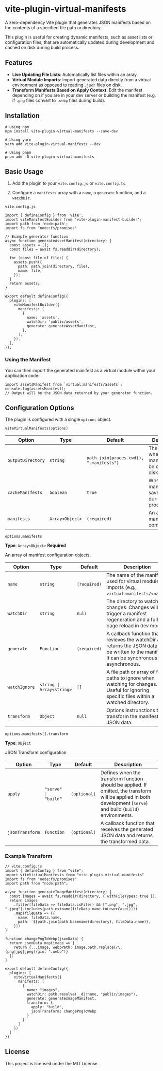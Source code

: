 # vite-plugin-virtual-manifests

A zero-dependency Vite plugin that generates JSON manifests based on the contents of a specified file path or directory.

This plugin is useful for creating dynamic manifests, such as asset lists or configuration files, that are automatically updated during development and cached on disk during build process.

## Features

-   **Live Updating File Lists**: Automatically list files within an array.
-   **Virtual Module Imports**: Import generated data directly from a virtual environment as opposed to reading `.json` files on disk.
-   **Transform Manifests Based on Apply Context**: Edit the manifest depending on if you are in your dev server or building the manifest (e.g. if `.png` files convert to `.webp` files during build).

## Installation

```
# Using npm
npm install vite-plugin-virtual-manifests --save-dev
```

```
# Using yarn
yarn add vite-plugin-virtual-manifests --dev
```

```
# Using pnpm
pnpm add -D vite-plugin-virtual-manifests
```

## Basic Usage

1. Add the plugin to your `vite.config.js` or `vite.config.ts`.

2. Configure a `manifests` array with a `name`, a `generate` function, and a `watchDir`.

`vite.config.js`

```
import { defineConfig } from 'vite';
import viteManifestBuilder from 'vite-plugin-manifest-builder';
import path from 'node:path';
import fs from "node:fs/promises"

// Example generator function
async function generateAssetManifest(directory) {
  const assets = [];
  const files = await fs.readdir(directory);

  for (const file of files) {
    assets.push({
      path: path.join(directory, file),
      name: file,
    });
  }
  return assets;
}

export default defineConfig({
  plugins: [
    viteManifestBuilder({
      manifests: [
        {
          name: 'assets',
          watchDir: 'public/assets',
          generate: generateAssetManifest,
        },
      ],
    }),
  ],
});
```

### Using the Manifest

You can then import the generated manifest as a virtual module within your application code:

```
import assetsManifest from `virtual:manifests/assets`;
console.log(assetsManifest);
// Output will be the JSON data returned by your generator function.
```

## Configuration Options

The plugin is configured with a single `options` object.

`viteVirtualManifests(options)`

| **Option**        | **Type**        | **Default**                             | **Description**                                                |
| ----------------- | --------------- | --------------------------------------- | -------------------------------------------------------------- |
| `outputDirectory` | `string`        | `path.join(proces.cwd(), ".manifests")` | The directory where manifests will be cached to disk.          |
| `cacheManifests`  | `boolean`       | `true`                                  | When `true`, manifests are saved to disk during build process. |
| `manifests`       | `Array<Object>` | `(required)`                            | An array of manifest configurations.                           |

`options.manifests`

**Type**: `Array<Object>`
**Required**

An array of manifest configuration objects.

| **Option**    | **Type**                  | **Default**  | **Description**                                                                                                                                |
| ------------- | ------------------------- | ------------ | ---------------------------------------------------------------------------------------------------------------------------------------------- |
| `name`        | `string`                  | `(required)` | The name of the manifest, used for virtual module imports (e.g., `virtual:manifests/<name>`)                                                   |
| `watchDir`    | `string`                  | `null`       | The directory to watch for changes. Changes will trigger a manifest regeneration and a full page reload in dev mode.                           |
| `generate`    | `Function`                | `(required)` | A callback function that revieves the watchDir and returns the JSON data to be written to the manifest. It can be synchronous or asynchronous. |
| `watchIgnore` | `string \| Array<string>` | `[]`         | A file path or array of file paths to ignore when watching for changes. Useful for ignoring specific files within a watched directory.         |
| `transform`   | `Object`                  | `null`       | Options instrunctions to transform the manifest's JSON data.                                                                                   |

`options.manifests[].transform`

**Type**: `Object`

JSON Transform configuration

| **Option**      | **Type**             | **Default**  | **Description**                                                                                                                                                  |
| --------------- | -------------------- | ------------ | ---------------------------------------------------------------------------------------------------------------------------------------------------------------- |
| `apply`         | `"serve" \| "build"` | `(optional)` | Defines when the transform function should be applied. If omitted, the transform will be applied in both development (`serve`) and build (`build`) environments. |
| `jsonTransform` | `Function`           | `(optional)` | A callback function that receives the generated JSON data and returns the transformed data.                                                                      |

### Example Transform

```
// vite.config.js
import { defineConfig } from "vite";
import viteVirtualManifests from "vite-plugin-virtual-manifests"
import fs from "node:fs/promises"
import path from "node:path";

async function generateImageManifest(directory) {
  const images = await fs.readdir(directory, { withFileTypes: true });
  return images
    .filter(fileData => fileData.isFile() && [".png", ".jpg", ".jpeg"].includes(path.extname(fileData.name.toLowerCase())))
    .map(fileData => ({
      name: fileData.name,
      path: `${path.join(path.basename(directory), fileData.name)},
    }))
}

function changePngToWebp(jsonData) {
  return jsonData.map(image => {
    return {...image, webpPath: image.path.replace(/\.(png|jpg|jpeg)/giu, ".webp")}
  })
}

export default defineConfig({
  plugins: [
    viteVirtualManifests({
      manifests: [
        {
          name: "images",
          watchDir: path.resolve(__dirname, "public/images"),
          generate: generateImageManifest,
          transform: {
            apply: "build",
            jsonTransform: changePngToWebp
          }
        }
      ]
    })
  ]
})
```

## License

This project is licensed under the MIT License.
